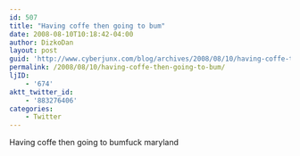 ```yaml
---
id: 507
title: "Having coffe then going to bum"
date: 2008-08-10T10:18:42-04:00
author: DizkoDan
layout: post
guid: 'http://www.cyberjunx.com/blog/archives/2008/08/10/having-coffe-then-going-to-bum/'
permalink: /2008/08/10/having-coffe-then-going-to-bum/
ljID:
    - '674'
aktt_twitter_id:
    - '883276406'
categories:
    - Twitter
---
```


Having coffe then going to bumfuck maryland